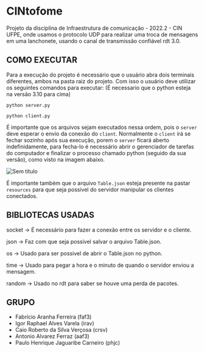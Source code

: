 # CINtofome

Projeto da disciplina de Infraestrutura de comunicação - 2022.2 - CIN UFPE,
onde usamos o protocolo UDP para realizar uma troca de mensagens em uma lanchonete, usando o canal de transmissão confiável rdt 3.0.

## COMO EXECUTAR

Para a execução do projeto é necessário que o usuário abra dois terminais diferentes, ambos na pasta raiz do projeto. Com isso o usuário deve utilizar os seguintes comandos para executar: (É necessario que o python esteja na versão 3.10 para cima)

```python server.py```

```python client.py```

É importante que os arquivos sejam executados nessa ordem, pois o ```server``` deve esperar o envio da conexão do ```client```. Normalmente o ```client``` irá se fechar sozinho após sua execução, porem o ```server``` ficará aberto indefinidamente, para fecha-lo é necessário abrir o gerenciador de tarefas do computador e finalizar o processo chamado python (seguido da sua versão), como visto na imagem abaixo.

![Sem título](https://user-images.githubusercontent.com/89427085/229162765-0e90f2dd-bde3-4eda-b243-7ba8b92fe898.png)

É importante também que o arquivo ```Table.json``` esteja presente na pastar ```resources``` para que seja possivel do servidor manipular os clientes conectados.

## BIBLIOTECAS USADAS

socket -> É necessário para fazer a conexão entre os servidor e o cliente.

json   -> Faz com que seja possivel salvar o arquivo Table.json.

os     -> Usado para ser possivel de abrir o Table.json no python.

time   -> Usado para pegar a hora e o minuto de quando o servidor enviou a mensagem.

random -> Usado no rdt para saber se houve uma perda de pacotes.

## GRUPO

- Fabrício Aranha Ferreira (faf3)
- Igor Raphael Alves Varela (irav)
- Caio Roberto da Silva Verçosa (crsv)
- Antonio Alvarez Ferraz (aaf3)
- Paulo Henrique Jaguaribe Carneiro (phjc)
